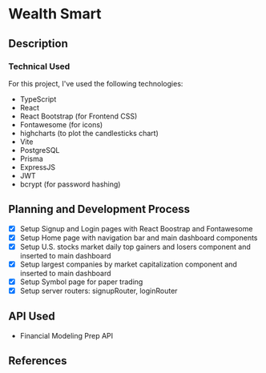 # Wealth Smart

## Description

### Technical Used

For this project, I've used the following technologies:

- TypeScript
- React
- React Bootstrap (for Frontend CSS)
- Fontawesome (for icons)
- highcharts (to plot the candlesticks chart)
- Vite
- PostgreSQL
- Prisma
- ExpressJS
- JWT
- bcrypt (for password hashing)

## Planning and Development Process

- [x] Setup Signup and Login pages with React Boostrap and Fontawesome
- [x] Setup Home page with navigation bar and main dashboard components
- [x] Setup U.S. stocks market daily top gainers and losers component and inserted to main dashboard
- [x] Setup largest companies by market capitalization component and inserted to main dashboard
- [x] Setup Symbol page for paper trading
- [x] Setup server routers: signupRouter, loginRouter

## API Used

- Financial Modeling Prep API

## References
